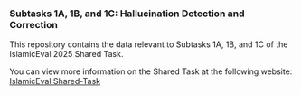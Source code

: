 ### Subtasks 1A, 1B, and 1C: Hallucination Detection and Correction

This repository contains the data relevant to Subtasks 1A, 1B, and 1C of the IslamicEval 2025 Shared Task.

You can view more information on the Shared Task at the following website: [IslamicEval Shared-Task](https://sites.google.com/view/islamiceval-2025) 
